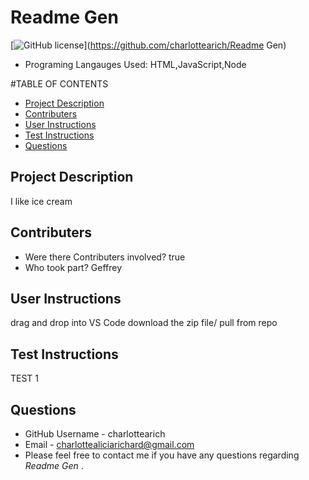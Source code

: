 
  
  # <b> Readme Gen</b>
  [![GitHub license](https://img.shields.io/badge/license-cc.svg)](https://github.com/charlottearich/Readme Gen)
  * Programing Langauges Used:  HTML,JavaScript,Node

  #TABLE OF CONTENTS 
  * [Project Description](#Project-Description)
  * [Contributers](#Contributers)
  * [User Instructions](#User-Instructions)
  * [Test Instructions](#Test-Instructions)
  * [Questions](#Questions)



  ## Project Description 
  I like ice cream


  ## Contributers 
  * Were there Contributers involved? true
  * Who took part? Geffrey 

  ## User Instructions 
  drag and drop into VS Code
  download the zip file/ pull from repo

  ## Test Instructions
  TEST 1

  ## Questions 
  * GitHub Username - charlottearich
  * Email - charlottealiciarichard@gmail.com
  * Please feel free to contact me if you have any questions regarding <i> Readme Gen </i>. 

